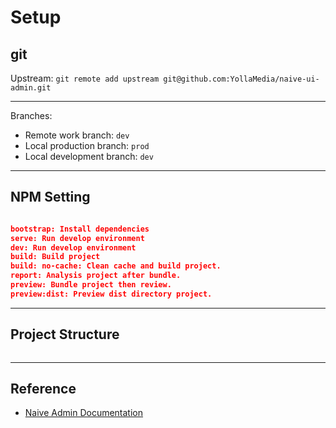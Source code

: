 # Setup

## git

Upstream: `git remote add upstream git@github.com:YollaMedia/naive-ui-admin.git`

---

Branches: 

- Remote work branch: `dev`
- Local production branch: `prod`
- Local development branch: `dev`

---
## NPM Setting
``` package.json

bootstrap: Install dependencies
serve: Run develop environment
dev: Run develop environment
build: Build project
build: no-cache: Clean cache and build project.
report: Analysis project after bundle.
preview: Bundle project then review.
preview:dist: Preview dist directory project.
```

---
## Project Structure

```

```

---
## Reference 

* [Naive Admin Documentation](https://docs.naiveadmin.com/guide/settings.html)
